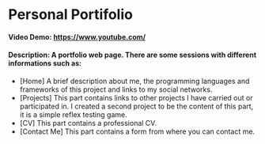 # Personal Portifolio
#### Video Demo:  <https://www.youtube.com/>
#### Description: A portfolio web page. There are some sessions with different informations such as:
* [Home] A brief description about me, the programming languages ​​and frameworks of this project and links to my social networks.
* [Projects] This part contains links to other projects I have carried out or participated in. I created a second project to be the content of this part, it is a simple reflex testing game.
* [CV] This part contains a professional CV.
* [Contact Me] This part contains a form from where you can contact me.

